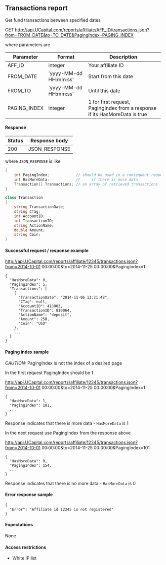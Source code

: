 ﻿## Transactions report

Get fund transactions between specified dates

GET http://api.UCapital.com/reports/affiliate/AFF_ID/transactions.json?from=FROM_DATE&to=TO_DATE&PagingIndex=PAGING_INDEX


where parameters are

Parameter       | Format                  | Description
----------------|-------------------------|-------------
AFF_ID          | integer                 | Your affiliate ID
FROM_DATE       | 'yyyy-MM-dd HH:mm:ss'   | Start from this date
FROM_TO         | 'yyyy-MM-dd HH:mm:ss'   | Until this date
PAGING_INDEX    | integer                 | 1 for first request, PagingIndex from a response if its HasMoreData is true

#### Response

Status | Response body
-------|--------------
200    | JSON_RESPONSE

where `JSON_RESPONSE` is like

```C#
{
    int PagingIndex;            // should be used in a consequent request
    int HasMoreData;            //     if there is more data
    Transaction[] Transactions; // an array of retrieved transactions
}

class Transaction
{
    string TransactionDate;
    string CTag;
    int AccountID;
    int TransactionID;
    string ActionName;
    double Amount;
    string Coin;
}
```

#### Successful request / response example

http://api.UCapital.com/reports/affiliate/12345/transactions.json?from=2014-10-01 00:00:00&to=2014-11-25 00:00:00&PagingIndex=1

```
{
  "HasMoreData": 0,
  "PagingIndex": 5,
  "Transactions": [
    {
      "TransactionDate": "2014-11-06 13:21:48",
      "CTag": null,
      "AccountID": 413003,
      "TransactionID": 810064,
      "ActionName": "deposit",
      "Amount": 250,
      "Coin": "USD"
    },
    ...
  ]
}
```

#### Paging index sample

*CAUTION:* PagingIndex is not the index of a desired page

In the first request PagingIndex should be 1

http://api.UCapital.com/reports/affiliate/12345/transactions.json?from=2014-10-01 00:00:00&to=2014-11-25 00:00:00&PagingIndex=1

```
{
  "HasMoreData": 1,
  "PagingIndex": 101,
  ...
}
```

Response indicates that there is more data - `HasMoreData` is 1

In the next request use PagingIndex from the response above

http://api.UCapital.com/reports/affiliate/12345/transactions.json?from=2014-10-01 00:00:00&to=2014-11-25 00:00:00&PagingIndex=101

```
{
  "HasMoreData": 0,
  "PagingIndex": 154,
  ...
}
```

Response indicates that there is no more data - `HasMoreData` is 0

#### Error response sample

```
{
  "Error": "Affiliate id 12345 is not registered"
}
```

#### Expectations
None

#### Access restrictions
- White IP list

